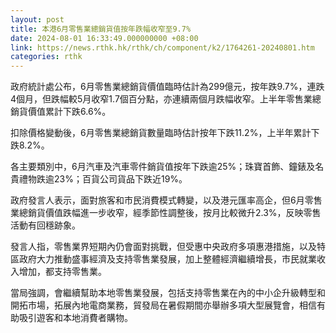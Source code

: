 ```yaml
---
layout: post
title: 本港6月零售業總銷貨值按年跌幅收窄至9.7%
date: 2024-08-01 16:33:49.000000000 +08:00
link: https://news.rthk.hk/rthk/ch/component/k2/1764261-20240801.htm
categories: rthk
---
```


政府統計處公布，6月零售業總銷貨價值臨時估計為299億元，按年跌9.7%，連跌4個月，但跌幅較5月收窄1.7個百分點，亦連續兩個月跌幅收窄。上半年零售業總銷貨價值累計下跌6.6%。

扣除價格變動後，6月零售業總銷貨數量臨時估計按年下跌11.2%，上半年累計下跌8.2%。

各主要類別中，6月汽車及汽車零件銷貨值按年下跌逾25%；珠寶首飾、鐘錶及名貴禮物跌逾23%；百貨公司貨品下跌近19%。

政府發言人表示，面對旅客和市民消費模式轉變，以及港元匯率高企，但6月零售業總銷貨價值跌幅進一步收窄，經季節性調整後，按月比較微升2.3%，反映零售活動有回穩跡象。

發言人指，零售業界短期內仍會面對挑戰，但受惠中央政府多項惠港措施，以及特區政府大力推動盛事經濟及支持零售業發展，加上整體經濟繼續增長，市民就業收入增加，都支持零售業。

當局強調，會繼續幫助本地零售業發展，包括支持零售業在內的中小企升級轉型和開拓市場，拓展內地電商業務，貿發局在暑假期間亦舉辦多項大型展覽會，相信有助吸引遊客和本地消費者購物。
